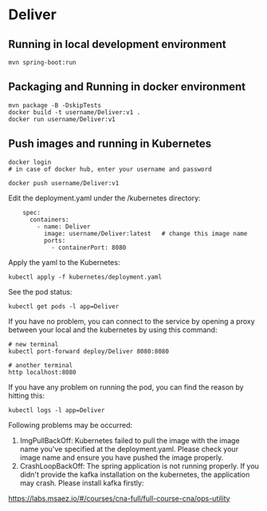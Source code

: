 # Deliver

## Running in local development environment

```
mvn spring-boot:run
```

## Packaging and Running in docker environment

```
mvn package -B -DskipTests
docker build -t username/Deliver:v1 .
docker run username/Deliver:v1
```

## Push images and running in Kubernetes

```
docker login 
# in case of docker hub, enter your username and password

docker push username/Deliver:v1
```

Edit the deployment.yaml under the /kubernetes directory:
```
    spec:
      containers:
        - name: Deliver
          image: username/Deliver:latest   # change this image name
          ports:
            - containerPort: 8080

```

Apply the yaml to the Kubernetes:
```
kubectl apply -f kubernetes/deployment.yaml
```

See the pod status:
```
kubectl get pods -l app=Deliver
```

If you have no problem, you can connect to the service by opening a proxy between your local and the kubernetes by using this command:
```
# new terminal
kubectl port-forward deploy/Deliver 8080:8080

# another terminal
http localhost:8080
```

If you have any problem on running the pod, you can find the reason by hitting this:
```
kubectl logs -l app=Deliver
```

Following problems may be occurred:

1. ImgPullBackOff:  Kubernetes failed to pull the image with the image name you've specified at the deployment.yaml. Please check your image name and ensure you have pushed the image properly.
1. CrashLoopBackOff: The spring application is not running properly. If you didn't provide the kafka installation on the kubernetes, the application may crash. Please install kafka firstly:

https://labs.msaez.io/#/courses/cna-full/full-course-cna/ops-utility


